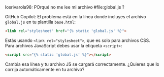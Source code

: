 losrivarola98: POrqué no me lee mi archivo #file:global.js ?

GitHub Copilot: El problema está en la línea donde incluyes el archivo `global.js` en tu plantilla `base.html`:

```html
<link rel="stylesheet" href="{% static 'global.js' %}">
```

Estás usando `<link rel="stylesheet">`, que es solo para archivos CSS. Para archivos JavaScript debes usar la etiqueta `<script>`:

```html
<script src="{% static 'global.js' %}"></script>
```

Cambia esa línea y tu archivo JS se cargará correctamente. ¿Quieres que lo corrija automáticamente en tu archivo?